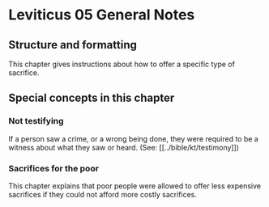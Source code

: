 # Leviticus 05 General Notes
## Structure and formatting

This chapter gives instructions about how to offer a specific type of sacrifice.

## Special concepts in this chapter

### Not testifying
If a person saw a crime, or a wrong being done, they were required to be a witness about what they saw or heard. (See: [[../bible/kt/testimony]])

### Sacrifices for the poor
This chapter explains that poor people were allowed to offer less expensive sacrifices if they could not afford more costly sacrifices.